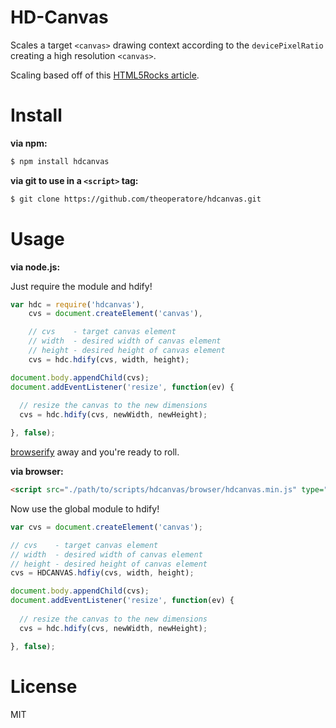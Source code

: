 HD-Canvas
=========

Scales a target `<canvas>` drawing context according to the `devicePixelRatio` creating a high resolution `<canvas>`.

Scaling based off of this [HTML5Rocks article](http://www.html5rocks.com/en/tutorials/canvas/hidpi/).

Install
=======

**via npm:**

```bash
$ npm install hdcanvas
```

**via git to use in a `<script>` tag:**

```bash
$ git clone https://github.com/theoperatore/hdcanvas.git
```

Usage
=====

**via node.js:**

Just require the module and hdify!

```javascript
var hdc = require('hdcanvas'),
    cvs = document.createElement('canvas'),

    // cvs    - target canvas element
    // width  - desired width of canvas element
    // height - desired height of canvas element
    cvs = hdc.hdify(cvs, width, height);

document.body.appendChild(cvs);
document.addEventListener('resize', function(ev) {
  
  // resize the canvas to the new dimensions
  cvs = hdc.hdify(cvs, newWidth, newHeight);

}, false);
```

[browserify](http://browserify.org/) away and you're ready to roll.

**via browser:**

```html
<script src="./path/to/scripts/hdcanvas/browser/hdcanvas.min.js" type="text/javascript"></script>
```

Now use the global module to hdify!

```javascript
var cvs = document.createElement('canvas');

// cvs    - target canvas element
// width  - desired width of canvas element
// height - desired height of canvas element
cvs = HDCANVAS.hdfiy(cvs, width, height);

document.body.appendChild(cvs);
document.addEventListener('resize', function(ev) {
  
  // resize the canvas to the new dimensions
  cvs = hdc.hdify(cvs, newWidth, newHeight);

}, false);
```
License
=======

MIT
